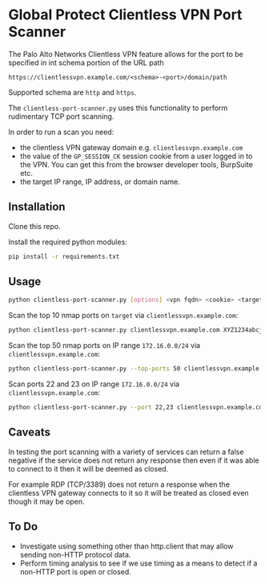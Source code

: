 # Global Protect Clientless VPN Port Scanner

The Palo Alto Networks Clientless VPN feature allows for the port to be
specified in int schema portion of the URL path

```
https://clientlessvpn.example.com/<schema>-<port>/domain/path
```

Supported schema are `http` and `https`.

The `clientless-port-scanner.py` uses this functionality to perform rudimentary
TCP port scanning.

In order to run a scan you need:
- the clientless VPN gateway domain e.g. `clientlessvpn.example.com`
- the value of the `GP_SESSION_CK` session cookie from a user logged in to the
  VPN.
  You can get this from the browser developer tools, BurpSuite etc.
- the target IP range, IP address, or domain name.

## Installation

Clone this repo.

Install the required python modules:

```sh
pip install -r requirements.txt
```

## Usage


```sh
python clientless-port-scanner.py [options] <vpn fqdn> <cookie> <target>
```

Scan the top 10 nmap ports on `target` via `clientlessvpn.example.com`:

```sh
python clientless-port-scanner.py clientlessvpn.example.com XYZ1234abcjsieZY/g target
```

Scan the top 50 nmap ports on IP range `172.16.0.0/24` via
`clientlessvpn.example.com`:

```sh
python clientless-port-scanner.py --top-ports 50 clientlessvpn.example.com XYZ1234abcjsieZY/g target
```

Scan ports 22 and 23 on IP range `172.16.0.0/24` via
`clientlessvpn.example.com`:

```sh
python clientless-port-scanner.py --port 22,23 clientlessvpn.example.com XYZ1234abcjsieZY/g 172.16.0.0/24
```

## Caveats

In testing the port scanning with a variety of services can return a false
negative if the service does not return any response then even if it was able to
connect to it then it will be deemed as closed.

For example RDP (TCP/3389) does not return a response when the clientless VPN
gateway connects to it so it will be treated as closed even though it may be
open.

## To Do

- Investigate using something other than http.client that may allow sending
  non-HTTP protocol data.
- Perform timing analysis to see if we use timing as a means to detect if a
  non-HTTP port is open or closed.
